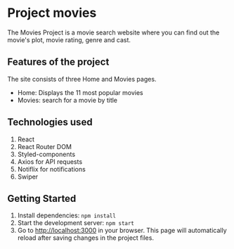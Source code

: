 # Project movies

The Movies Project is a movie search website where you can find out the movie's plot, movie rating, genre and cast.

## Features of the project

The site consists of three Home and Movies pages. 
- Home: Displays the 11 most popular movies 
- Movies: search for a movie by title

## Technologies used

1. React
2. React Router DOM
3. Styled-components
4. Axios for API requests
5. Notiflix for notifications
6. Swiper

## Getting Started

1. Install dependencies: `npm install`
2. Start the development server: `npm start`
3. Go to [http://localhost:3000](http://localhost:3000) in your browser. This
   page will automatically reload after saving changes in the project files.

